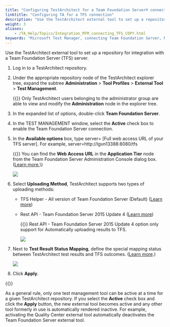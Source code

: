 ```yaml
--- 
title: "Configuring TestArchitect for a Team Foundation Server® connection"
linktitle: "Configuring TA for a TFS connection"
description: "Use the TestArchitect external tool to set up a repository for integration with a Team Foundation Server (TFS) server."
weight: 3
aliases: 
    - /TA_Help/Topics/Integration_MTM_connecting_TFS_COPY.html
keywords: "Microsoft Test Manager, connecting Team Foundation Server, MTM, connecting Team Foundation Server, Team Foundation Server, connecting, Microsoft Test Manager, integration, connecting Team Foundation Server"
---
```


Use the TestArchitect external tool to set up a repository for integration with a Team Foundation Server \(TFS\) server.

1.  Log in to a TestArchitect repository.

2.  Under the appropriate repository node of the TestArchitect explorer tree, expand the subtree **Administration** \> **Tool Profiles** \> **External Tool** \> **Test Management**.

    {{<note>}} Only TestArchitect users belonging to the administrator group are able to view and modify the **Administration** node in the explorer tree.

3.  In the expanded list of options, double-click **Team Foundation Server**.

4.  In the TEST MANAGEMENT window, select the **Active** check box to enable the Team Foundation Server connection.

5.  In the **Available options** box, type server= \[Full web access URL of your TFS server\]. For example, server=http://lgvn13388:8080/tfs

    {{<tip>}} You can find the **Web Access URL** in the **Application Tier** node from the Team Foundation Server Administration Console dialog box. \([Learn more.](http://msdn.microsoft.com/en-us/library/vstudio/dd273718(v=vs.110).aspx)\)

    ![](/images/TA_Help/Images/Get_URL_from_TFSAC.png)

6.  Select **Uploading Method**, TestArchitect supports two types of uploading methods:

    -   TFS Helper - All version of Team Foundation Server \(Default\) \([Learn more](/user-guide/integration-with-third-party-tools/tfs-integration/on-premises-tfs-environment-configuration/running-tests-under-on-premises-tfs/uploading-testarchitect-test-results/automatically-uploading-testarchitect-test-results-to-tfs#)\)
    -   Rest API - Team Foundation Server 2015 Update 4 \([Learn more](/user-guide/integration-with-third-party-tools/tfs-integration/on-premises-tfs-environment-configuration/running-tests-under-on-premises-tfs/uploading-testarchitect-test-results/automatically-uploading-testarchitect-test-results-to-tfs#)\)

        {{<note>}} Rest API - Team Foundation Server 2015 Update 4 option only support for Automatically uploading results to TFS.

        ![](/images/TA_Help/Images/TFS_upload_method.png)

7.  Next to **Test Result Status Mapping**, define the special mapping status between TestArchitect test results and TFS outcomes. \([Learn more](/user-guide/integration-with-third-party-tools/tfs-integration/on-premises-tfs-environment-configuration/running-tests-under-on-premises-tfs/uploading-testarchitect-test-results/mapping-results-between-ta-and-tfs).\)

    ![](/images/TA_Help/Images/ug_MTM_mapping_results.png)

8.  Click **Apply**.


{{<caution>}}

As a general rule, only one test management tool can be active at a time for a given TestArchitect repository. If you select the **Active** check box and click the **Apply** button, the new external tool becomes active and any other tool formerly in use is automatically rendered inactive. For example, activating the Quality Center external tool automatically deactivates the Team Foundation Server external tool.




